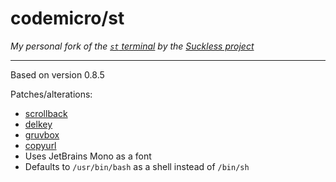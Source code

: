 # codemicro/st

*My personal fork of the [`st` terminal](https://st.suckless.org) by the [Suckless project](https://suckless.org)*

---

Based on version 0.8.5

Patches/alterations:
* [scrollback](http://st.suckless.org/patches/scrollback/)
* [delkey](http://st.suckless.org/patches/delkey/)
* [gruvbox](http://st.suckless.org/patches/gruvbox/)
* [copyurl](http://st.suckless.org/patches/copyurl/)
* Uses JetBrains Mono as a font
* Defaults to `/usr/bin/bash` as a shell instead of `/bin/sh`
